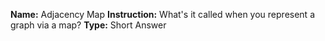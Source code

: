 **Name:** Adjacency Map
**Instruction:** What's it called when you represent a graph via a map?
**Type:** Short Answer